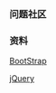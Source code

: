 ### 问题社区
### 资料
[BootStrap](https://v3.bootcss.com/components/)

[jQuery](https://code.jquery.com/)
